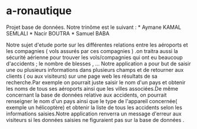 # a-ronautique
Projet base de données.
Notre trinôme est le suivant  : 
       * Aymane KAMAL SEMLALI 
       * Nacir BOUTRA 
       * Samuel BABA 
       
       
Notre sujet d'etude porte sur les différentes relations entre les aéroports et les compagnies ( vols assurés par ces compagnies )  .on traitra aussi la sécurité aérienne pour trouver les vols/compagnies qui ont eu beaucoup d'accidents ; le nombre de blesses , ... 
Notre application a pour but de saisir une ou plusieurs informations dans plusieurs champs et de retourner  aux clients ( ou aux visiteurs) sur une page web les résultats de sa recherche.Par exemple on pourrait juste saisir le nom d'un pays et obtenir les noms de tous ses aéroports ainsi que les villes associées.De même concernant la base de données relative aux accidents, on pourrait renseigner le nom d'un pays ainsi que le type de l'appareil concernée( exemple un hélicoptère) et obtenir la liste de tous les accidents selon les informations saisies.Notre application renverra un message d'erreur aux visiteurs si les données saisies ne figuraient pas sur la base de données .  




